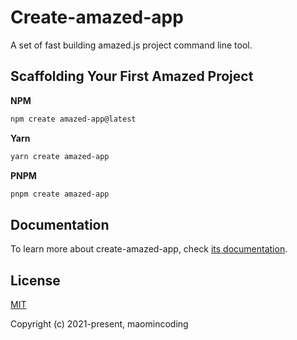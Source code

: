 # Create-amazed-app

A set of fast building amazed.js project command line tool.

## Scaffolding Your First Amazed Project

**NPM**

```bash
npm create amazed-app@latest
```

**Yarn**

```bash
yarn create amazed-app
```

**PNPM**

```bash
pnpm create amazed-app
```

## Documentation

To learn more about create-amazed-app, check [its documentation](https://maomincoding.github.io/amazed-doc/tool/createAmazedApp/).

## License

[MIT](http://opensource.org/licenses/MIT)

Copyright (c) 2021-present, maomincoding
